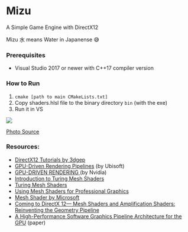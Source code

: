 # Mizu
A Simple Game Engine with DirectX12

Mizu 水 means Water in Japanense :sweat_smile:

### Prerequisites

* Visual Studio 2017 or newer with C++17 compiler version

### How to Run

1. `cmake [path to main CMakeLists.txt]`
2. Copy shaders.hlsl file to the binary directory `bin` (with the exe)
2. Run it in VS

![](https://images7.alphacoders.com/425/425648.jpg)

[Photo Source](https://wall.alphacoders.com/big.php?i=425648)

### Resources:
* [DirectX12 Tutorials by 3dgep](https://www.3dgep.com/category/graphics-programming/directx/)
* [GPU-Driven Rendering Pipelines](https://advances.realtimerendering.com/s2015/aaltonenhaar_siggraph2015_combined_final_footer_220dpi.pdf) (by Ubisoft)
* [GPU-DRIVEN RENDERING ](https://on-demand.gputechconf.com/gtc/2016/presentation/s6138-christoph-kubisch-pierre-boudier-gpu-driven-rendering.pdf) (by Nvidia)
* [Introduction to Turing Mesh Shaders](https://developer.nvidia.com/blog/introduction-turing-mesh-shaders/)
* [Turing Mesh Shaders](https://vzout.com/mesh_shading/)
* [Using Mesh Shaders for Professional Graphics](https://developer.nvidia.com/blog/using-mesh-shaders-for-professional-graphics/)
* [Mesh Shader by Microsoft](https://microsoft.github.io/DirectX-Specs/d3d/MeshShader.html)
* [Coming to DirectX 12— Mesh Shaders and Amplification Shaders: Reinventing the Geometry Pipeline ](https://devblogs.microsoft.com/directx/coming-to-directx-12-mesh-shaders-and-amplification-shaders-reinventing-the-geometry-pipeline/)
* [A High-Performance Software Graphics Pipeline Architecture
for the GPU](https://replicability.graphics/papers/10.1145-3197517.3201374/index.html) (paper)
